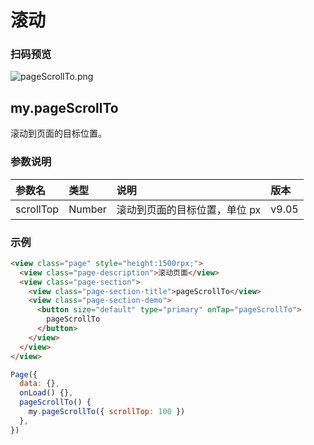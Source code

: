 # 滚动
### 扫码预览
![pageScrollTo.png](https://cache.amap.com/ecology/tool/miniapp/1563434934840.png)
## my.pageScrollTo
滚动到页面的目标位置。

### 参数说明
| 参数名 | 类型 | 说明 | 版本 |
| :--- | :--- | :--- | :--- |
| scrollTop | Number | 滚动到页面的目标位置，单位 px | v9.05 |

### 示例

```html
<view class="page" style="height:1500rpx;">
  <view class="page-description">滚动页面</view>  
  <view class="page-section">
    <view class="page-section-title">pageScrollTo</view>
    <view class="page-section-demo">
      <button size="default" type="primary" onTap="pageScrollTo">
        pageScrollTo
      </button>
    </view>
  </view>
</view>
```

```javascript
Page({
  data: {},
  onLoad() {},
  pageScrollTo() {
    my.pageScrollTo({ scrollTop: 100 })
  },
})
```
